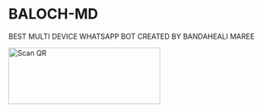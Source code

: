 # BALOCH-MD
BEST MULTI DEVICE WHATSAPP BOT CREATED BY BANDAHEALI MAREE


<a href="https://bandahealis-webpage.vercel.app/"><img align="center" src="https://i.imgur.com/dzPTA6u.png" alt="Scan QR" height="112" width="300" /></a><br>
